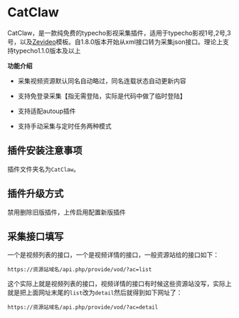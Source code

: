 # CatClaw
CatClaw，是一款纯免费的typecho影视采集插件，适用于typecho影视1号,2号,3号，以及[Zevideo](https://github.com/jrotty/Zevideo)模板。自1.8.0版本开始从xml接口转为采集json接口。理论上支持typecho1.1.0版本及以上

**功能介绍**

- 采集视频资源默认同名自动略过，同名连载状态自动更新内容 

- 支持免登录采集【指无需登陆，实际是代码中做了临时登陆】

- 支持适配autoup插件 

- 支持手动采集与定时任务两种模式

## 插件安装注意事项
插件文件夹名为`CatClaw`。

## 插件升级方式
禁用删除旧版插件，上传启用配置新版插件

## 采集接口填写
一个是视频列表的接口，一个是视频详情的接口，一般资源站给的接口如下：
```
https://资源站域名/api.php/provide/vod/?ac=list
```
这个实际上就是视频列表的接口，视频详情的接口有时候这些资源站没写，实际上就是把上面网址末尾的`list`改为`detail`然后就得到如下网址了：
```
https://资源站域名/api.php/provide/vod/?ac=detail
```
